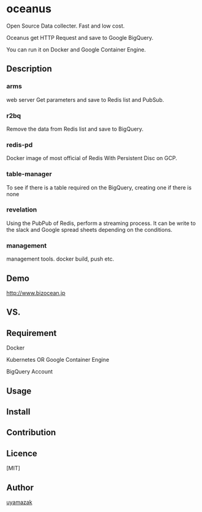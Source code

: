 oceanus
========

Open Source Data collecter. Fast and low cost.

Oceanus get HTTP Request and save to Google BigQuery.

You can run it on Docker and Google Container Engine.

## Description

### arms
web server
Get parameters and save to Redis list and PubSub.

### r2bq
Remove the data from Redis list and save to BigQuery.

### redis-pd
Docker image of most official of Redis With Persistent Disc on GCP.

### table-manager
To see if there is a table required on the BigQuery, creating one if there is none

### revelation
Using the PubPub of Redis, perform a streaming process.
It can be write to the slack and Google spread sheets depending on the conditions.

### management
management tools. docker build, push etc.

## Demo
http://www.bizocean.jp

## VS.

## Requirement

Docker

Kubernetes OR Google Container Engine

BigQuery Account

## Usage


## Install


## Contribution


## Licence

[MIT]

## Author

[uyamazak](http://uyamazak.hatenablog.com/)

